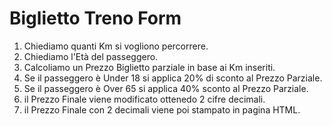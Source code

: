 Biglietto Treno Form
===
1. Chiediamo quanti Km si vogliono percorrere.
2. Chiediamo l'Età del passeggero.
3. Calcoliamo un Prezzo Biglietto parziale in base ai Km inseriti.
4. Se il passeggero è Under 18 si applica 20% di sconto al Prezzo Parziale.
5. Se il passeggero è Over 65 si applica 40% sconto al Prezzo Parziale.
6. il Prezzo Finale viene modificato ottenedo 2 cifre decimali.
7. il Prezzo Finale con 2 decimali viene poi stampato in pagina HTML.